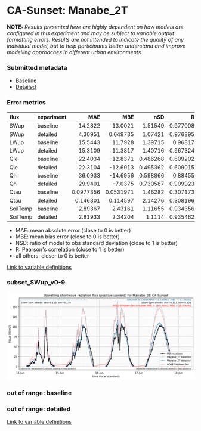 # CA-Sunset: Manabe_2T

**NOTE:** *Results presented here are highly dependent on how models are configured in this experiment and may be subject to variable output formatting errors. Results are not intended to indicate the quality of any individual model, but to help participants better understand and improve modelling approaches in different urban environments.*

### Submitted metadata

- [Baseline](Manabe_2T_CA-Sunset_baseline_attrs.md)
- [Detailed](Manabe_2T_CA-Sunset_detailed_attrs.md)

### Error metrics

| flux     | experiment   |        MAE |         MBE |      nSD |        R |         5th |       95th |      RMSE |    cRMSE |       AMBE |     1-nSD |       1-R |   nSkewness |   nKurtosis |   Overlap |
|:---------|:-------------|-----------:|------------:|---------:|---------:|------------:|-----------:|----------:|---------:|-----------:|----------:|----------:|------------:|------------:|----------:|
| SWup     | baseline     | 14.2822    |  13.0021    | 1.51549  | 0.977008 |  0.660693   |  43.148    | 20.8218   | 0.579151 | 13.0021    | 0.515489  | 0.0229924 | 0.000410318 |   0.495851  | 0.16246   |
| SWup     | detailed     |  4.30951   |   0.649735  | 1.07421  | 0.976895 |  0.740117   |   5.1522   |  6.6263   | 0.234832 |  0.649735  | 0.0742111 | 0.0231049 | 0.000393928 |   0.492825  | 0.0788021 |
| LWup     | baseline     | 15.5443    |  11.7928    | 1.39715  | 0.96817  |  3.42859    |  49.4505   | 23.9134   | 0.49666  | 11.7928    | 0.397146  | 0.03183   | 0.276507    |   0.376239  | 0.115942  |
| LWup     | detailed     | 15.3109    |  11.3817    | 1.40716  | 0.967324 |  3.33864    |  51.603    | 24.1195   | 0.507682 | 11.3817    | 0.407159  | 0.0326756 | 0.342744    |   0.607228  | 0.106698  |
| Qle      | baseline     | 22.4034    | -12.8371    | 0.486268 | 0.609202 |  8.29768    |  54.8257   | 38.7616   | 0.802487 | 12.8371    | 0.513733  | 0.390798  | 0.0827116   |   0.190122  | 0.269219  |
| Qle      | detailed     | 22.3104    | -12.6913    | 0.495362 | 0.609015 |  8.07435    |  53.8782   | 38.6607   | 0.80126  | 12.6913    | 0.504639  | 0.390985  | 0.0667359   |   0.211432  | 0.235283  |
| Qh       | baseline     | 36.0933    | -14.6956    | 0.598866 | 0.88455  | 12.619      | 111.578    | 58.4623   | 0.54698  | 14.6956    | 0.401136  | 0.11545   | 0.00113192  |   0.100997  | 0.279837  |
| Qh       | detailed     | 29.9401    |  -7.0375    | 0.730587 | 0.909923 | 10.337      |  69.4429   | 47.2745   | 0.451887 |  7.0375    | 0.269416  | 0.0900771 | 0.0045518   |   0.0195885 | 0.240969  |
| Qtau     | baseline     |  0.0977356 |   0.0531971 | 1.46282  | 0.307173 |  0.00494752 |   0.116693 |  0.149458 | 1.49705  |  0.0531971 | 0.462815  | 0.692827  | 0.0282217   |   0.100688  | 0.240911  |
| Qtau     | detailed     |  0.146301  |   0.114597  | 2.14276  | 0.308196 |  0.0110867  |   0.290155 |  0.224289 | 2.06655  |  0.114597  | 1.14275   | 0.691804  | 0.0482373   |   0.139611  | 0.367347  |
| SoilTemp | baseline     |  2.89367   |   2.43161   | 1.11655  | 0.934356 |  2.43735    |   4.49249  |  3.60429  | 0.400216 |  2.43161   | 0.116551  | 0.065644  | 0.749899    |   0.240194  | 0.188107  |
| SoilTemp | detailed     |  2.81933   |   2.34204   | 1.1114   | 0.935462 |  2.37289    |   4.33661  |  3.51752  | 0.394798 |  2.34204   | 0.111406  | 0.0645377 | 0.737967    |   0.246656  | 0.18399   |

 - MAE: mean absolute error (close to 0 is better)
 - MBE: mean bias error (close to 0 is better)
 - NSD: ratio of model to obs standard deviation (close to 1 is better)
 - R: Pearson's correlation (close to 1 is better)
 - all others: closer to 0 is better

[Link to variable definitions](../modelattrs/variable_definitions.md)

### <a name="subset_swup_v0-9"></a>subset_SWup_v0-9
[![Manabe_2T_CA-Sunset_subset_SWup_v0-9.png](Manabe_2T_CA-Sunset_subset_SWup_v0-9.png)](Manabe_2T_CA-Sunset_subset_SWup_v0-9.png)

### out of range: baseline


### out of range: detailed



[Link to variable definitions](../modelattrs/variable_definitions.md)

